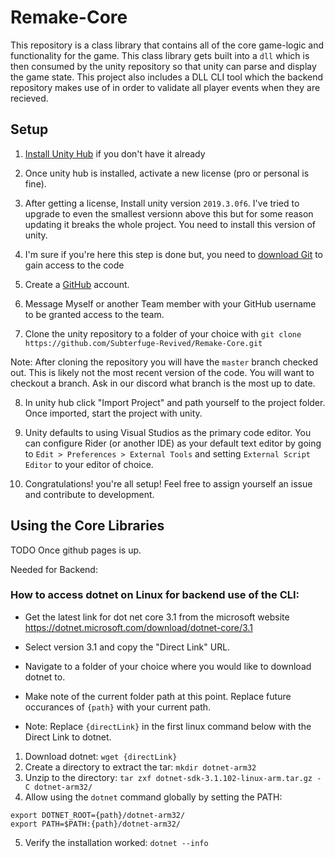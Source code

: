 # Remake-Core
This repository is a class library that contains all of the core game-logic and functionality for the game. This class library gets built into a `dll` which is then consumed by the unity repository so that unity can parse and display the game state. This project also includes a DLL CLI tool which the backend repository makes use of in order to validate all player events when they are recieved.

## Setup

1. [Install Unity Hub](https://unity3d.com/get-unity/download) if you don't have it already

2. Once unity hub is installed, activate a new license (pro or personal is fine).

3. After getting a license, Install unity version `2019.3.0f6`. I've tried to upgrade to even the smallest versionn above this but for some reason updating it breaks the whole project. You need to install this version of unity.

4. I'm sure if you're here this step is done but, you need to [download Git](https://git-scm.com/downloads) to gain access to the code

5. Create a [GitHub](https://github.com/) account.

6. Message Myself or another Team member with your GitHub username to be granted access to the team.

7. Clone the unity repository to a folder of your choice with `git clone https://github.com/Subterfuge-Revived/Remake-Core.git`

Note: After cloning the repository you will have the `master` branch checked out. This is likely not the most recent version of the code. You will want to checkout a branch. Ask in our discord what branch is the most up to date.

8. In unity hub click "Import Project" and path yourself to the project folder. Once imported, start the project with unity.

9. Unity defaults to using Visual Studios as the primary code editor. You can configure Rider (or another IDE) as your default text editor by going to `Edit > Preferences > External Tools` and setting `External Script Editor` to your editor of choice.

10. Congratulations! you're all setup! Feel free to assign yourself an issue and contribute to development.

## Using the Core Libraries

TODO Once github pages is up.


Needed for Backend:
### How to access dotnet on Linux for backend use of the CLI:

- Get the latest link for dot net core 3.1 from the microsoft website
https://dotnet.microsoft.com/download/dotnet-core/3.1
- Select version 3.1 and copy the "Direct Link" URL.

- Navigate to a folder of your choice where you would like to download dotnet to.
- Make note of the current folder path at this point. Replace future occurances of `{path}` with your current path.
- Note: Replace `{directLink}` in the first linux command below with the Direct Link to dotnet.


1. Download dotnet: `wget {directLink}`
2. Create a directory to extract the tar: `mkdir dotnet-arm32`
3. Unzip to the directory: `tar zxf dotnet-sdk-3.1.102-linux-arm.tar.gz -C dotnet-arm32/`
4. Allow using the `dotnet` command globally by setting the PATH:

`export DOTNET_ROOT={path}/dotnet-arm32/`<br/>
`export PATH=$PATH:{path}/dotnet-arm32/`

5. Verify the installation worked:
`dotnet --info`
